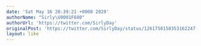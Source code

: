```yaml
---
date: 'Sat May 16 20:39:21 +0000 2020'
authorName: "Sirly\U0001F680"
authorUrl: 'https://twitter.com/SirlyDay'
originalPost: 'https://twitter.com/SirlyDay/status/1261758158353162247'
layout: like
---
```

